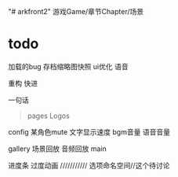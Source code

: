 
"# arkfront2" 
游戏Game/章节Chapter/场景

# todo
加载的bug
存档缩略图快照
ui优化
语音

重构
快进

一句话

> pages
Logos

config
    某角色mute
    文字显示速度
    bgm音量
    语音音量

gallery
    场景回放
    音频回放
main

进度条
过度动画
///////////
选项命名空间//这个待讨论

